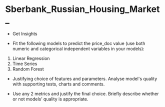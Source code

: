 # Sberbank_Russian_Housing_Market_

* Get Insights

* Fit the following models to predict the price_doc value (use both numeric and categorical independent variables in your models):
1. Linear Regression
2. Time Series
3. Random Forest

* Justifying choice of features and parameters. Analyse model's quality with supporting tests, charts and comments.

* Use any 2 metrics and justify the final choice. Briefly describe whether or not models’ quality is appropriate.
